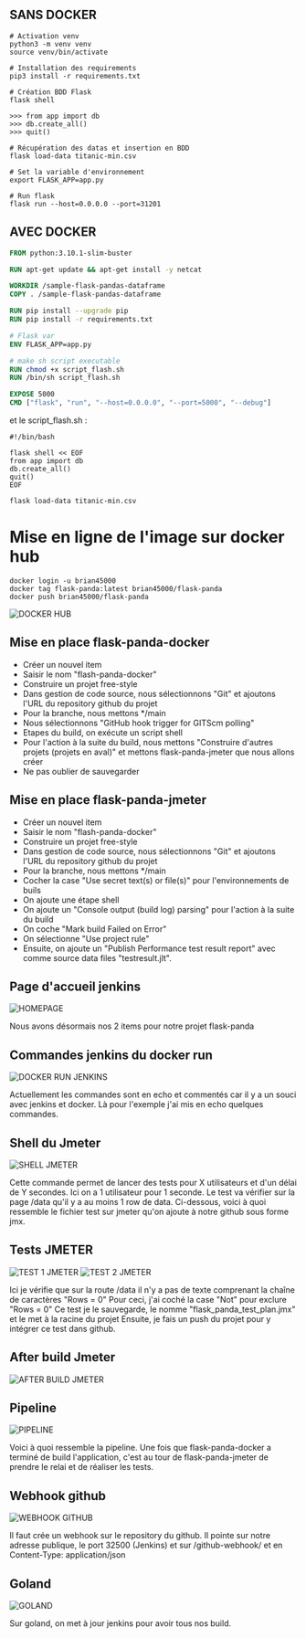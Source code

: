 ## SANS DOCKER
```shell
# Activation venv
python3 -m venv venv  
source venv/bin/activate

# Installation des requirements
pip3 install -r requirements.txt

# Création BDD Flask
flask shell

>>> from app import db  
>>> db.create_all()     
>>> quit()

# Récupération des datas et insertion en BDD
flask load-data titanic-min.csv

# Set la variable d'environnement
export FLASK_APP=app.py

# Run flask
flask run --host=0.0.0.0 --port=31201
```
## AVEC DOCKER

```Dockerfile
FROM python:3.10.1-slim-buster

RUN apt-get update && apt-get install -y netcat

WORKDIR /sample-flask-pandas-dataframe
COPY . /sample-flask-pandas-dataframe

RUN pip install --upgrade pip
RUN pip install -r requirements.txt

# Flask var
ENV FLASK_APP=app.py

# make sh script executable
RUN chmod +x script_flash.sh
RUN /bin/sh script_flash.sh

EXPOSE 5000
CMD ["flask", "run", "--host=0.0.0.0", "--port=5000", "--debug"]
```
et le script_flash.sh : 
```shell
#!/bin/bash

flask shell << EOF
from app import db
db.create_all()
quit()
EOF

flask load-data titanic-min.csv
```

# Mise en ligne de l'image sur docker hub
```shell
docker login -u brian45000
docker tag flask-panda:latest brian45000/flask-panda
docker push brian45000/flask-panda
```
![DOCKER HUB](media/screens/dockerhub.png)

## Mise en place flask-panda-docker
- Créer un nouvel item
- Saisir le nom "flash-panda-docker"
- Construire un projet free-style
- Dans gestion de code source, nous sélectionnons "Git" et ajoutons l'URL du repository github du projet
- Pour la branche, nous mettons */main
- Nous sélectionnons "GitHub hook trigger for GITScm polling"
- Etapes du build, on exécute un script shell
- Pour l'action à la suite du build, nous mettons "Construire d'autres projets (projets en aval)" et mettons flask-panda-jmeter que nous allons créer
- Ne pas oublier de sauvegarder

## Mise en place flask-panda-jmeter
- Créer un nouvel item
- Saisir le nom "flash-panda-docker"
- Construire un projet free-style
- Dans gestion de code source, nous sélectionnons "Git" et ajoutons l'URL du repository github du projet
- Pour la branche, nous mettons */main
- Cocher la case "Use secret text(s) or file(s)" pour l'environnements de buils
- On ajoute une étape shell
- On ajoute un "Console output (build log) parsing" pour l'action à la suite du build
- On coche "Mark build Failed on Error"
- On sélectionne "Use project rule"
- Ensuite, on ajoute un "Publish Performance test result report" avec comme source data files "testresult.jlt".

## Page d'accueil jenkins
![HOMEPAGE](/media/screens/homepage.png)

Nous avons désormais nos 2 items pour notre projet flask-panda

## Commandes jenkins du docker run
![DOCKER RUN JENKINS](/media/screens/commande_docker.png)

Actuellement les commandes sont en echo et commentés car il y a un souci avec jenkins et docker.
Là pour l'exemple j'ai mis en echo quelques commandes.

## Shell du Jmeter
![SHELL JMETER](/media/screens/jmeter_shell.png)

Cette commande permet de lancer des tests pour X utilisateurs et d'un délai de Y secondes. Ici on a 1 utilisateur pour 1 seconde.
Le test va vérifier sur la page /data qu'il y a au moins 1 row de data.
Ci-dessous, voici à quoi ressemble le fichier test sur jmeter qu'on ajoute à notre github sous forme jmx.

## Tests JMETER
![TEST 1 JMETER](/media/screens/test_1_jmeter.png)
![TEST 2 JMETER](/media/screens/test_2_jmeter.png)

Ici je vérifie que sur la route /data il n'y a pas de texte comprenant la chaîne de caractères "Rows = 0"
Pour ceci, j'ai coché la case "Not" pour exclure "Rows = 0"
Ce test je le sauvegarde, le nomme "flask_panda_test_plan.jmx" et le met à la racine du projet
Ensuite, je fais un push du projet pour y intégrer ce test dans github.

## After build Jmeter
![AFTER BUILD JMETER](/media/screens/jmeter_after_build.png)

## Pipeline
![PIPELINE](/media/screens/pipeline.png)

Voici à quoi ressemble la pipeline.
Une fois que flask-panda-docker a terminé de build l'application, c'est au tour de flask-panda-jmeter de prendre le relai et de réaliser les tests.

## Webhook github
![WEBHOOK GITHUB](/media/screens/webhook.png)

Il faut crée un webhook sur le repository du github.
Il pointe sur notre adresse publique, le port 32500 (Jenkins) et sur /github-webhook/ 
et en Content-Type: application/json

## Goland
![GOLAND](/media/screens/goland_jenkins.png)

Sur goland, on met à jour jenkins pour avoir tous nos build.